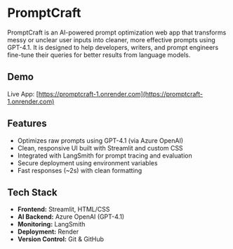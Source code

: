 # PromptCraft

PromptCraft is an AI-powered prompt optimization web app that transforms messy or unclear user inputs into cleaner, more effective prompts using GPT-4.1. It is designed to help developers, writers, and prompt engineers fine-tune their queries for better results from language models.

## Demo

Live App: [https://promptcraft-1.onrender.com](https://promptcraft-1.onrender.com)

## Features

- Optimizes raw prompts using GPT-4.1 (via Azure OpenAI)
- Clean, responsive UI built with Streamlit and custom CSS
- Integrated with LangSmith for prompt tracing and evaluation
- Secure deployment using environment variables
- Fast responses (~2s) with clean formatting

## Tech Stack

- **Frontend:** Streamlit, HTML/CSS  
- **AI Backend:** Azure OpenAI (GPT-4.1)  
- **Monitoring:** LangSmith  
- **Deployment:** Render  
- **Version Control:** Git & GitHub  
